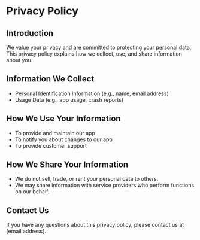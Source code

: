 # Privacy Policy

## Introduction
We value your privacy and are committed to protecting your personal data. This privacy policy explains how we collect, use, and share information about you.

## Information We Collect
- Personal Identification Information (e.g., name, email address)
- Usage Data (e.g., app usage, crash reports)

## How We Use Your Information
- To provide and maintain our app
- To notify you about changes to our app
- To provide customer support

## How We Share Your Information
- We do not sell, trade, or rent your personal data to others.
- We may share information with service providers who perform functions on our behalf.

## Contact Us
If you have any questions about this privacy policy, please contact us at [email address].
